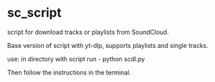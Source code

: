 # sc_script
script for download tracks or playlists from SoundCloud.

Base version of script with yt-dlp, supports playlists and single tracks.

use:
in directory with script run - python scdl.py

Then follow the instructions in the terminal.
